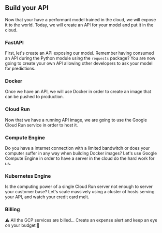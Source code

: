 
## Build your API

Now that your have a performant model trained in the cloud, we will expose it to the world.
Today, we will create an API for your model and put it in the cloud.

### FastAPI

First, let's create an API exposing our model. Remember having consumed an API during the Python module using the `requests` package?
You are now going to create your own API allowing other developers to ask your model for predictions.

### Docker

Once we have an API, we will use Docker in order to create an image that can be pushed to production.

### Cloud Run

Now that we have a running API image, we are going to use the Google Cloud Run service in order to host it.

### Compute Engine

Do you have a internet connection with a limited bandwitdh or does your computer suffer in any way when building Docker images?
Let's use Google Compute Engine in order to have a server in the cloud do the hard work for us.

### Kubernetes Engine

Is the computing power of a single Cloud Run server not enough to server your customer base?
Let's scale massively using a cluster of hosts serving your API, and watch your credit card melt.

### Billing

⚠️ All the GCP services are billed... Create an expense alert and keep an eye on your budget 💸
